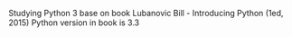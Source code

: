 Studying Python 3 base on book
Lubanovic Bill - Introducing Python (1ed, 2015)
Python version in book is 3.3
